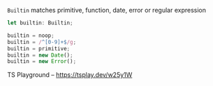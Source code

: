 `Builtin` matches primitive, function, date, error or regular expression

```ts
let builtin: Builtin;

builtin = noop;
builtin = /^[0-9]+$/g;
builtin = primitive;
builtin = new Date();
builtin = new Error();
```

TS Playground – https://tsplay.dev/w25y1W
